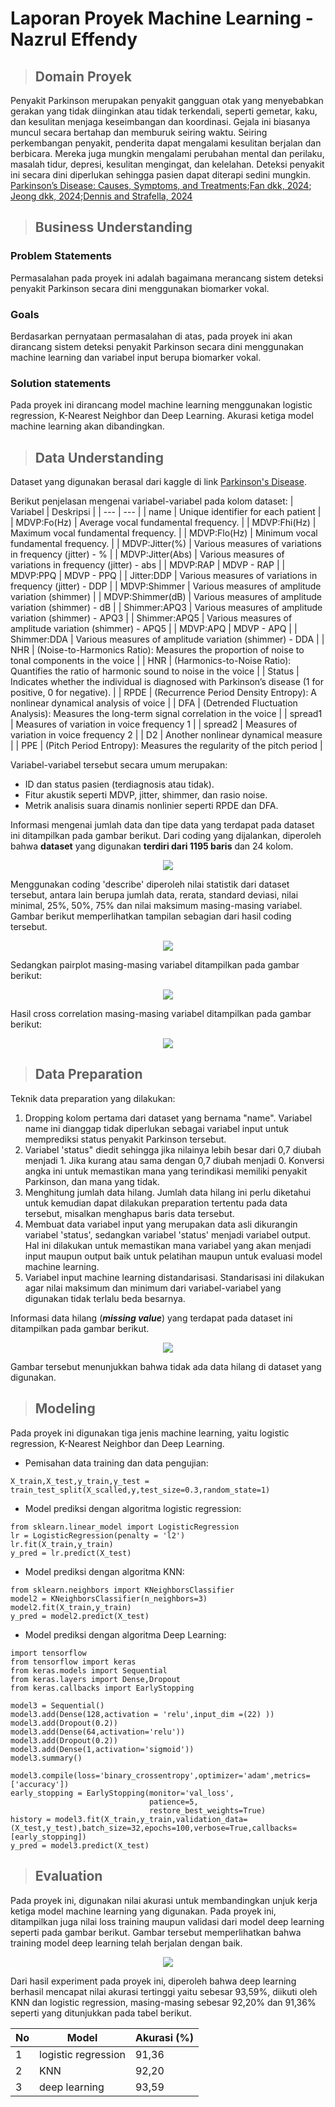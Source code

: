 # Laporan Proyek Machine Learning - Nazrul Effendy

> ## Domain Proyek

Penyakit Parkinson merupakan penyakit gangguan otak yang menyebabkan gerakan yang tidak diinginkan atau tidak terkendali, seperti gemetar, kaku, dan kesulitan menjaga keseimbangan dan koordinasi. Gejala ini biasanya muncul secara bertahap dan memburuk seiring waktu. Seiring perkembangan penyakit, penderita dapat mengalami kesulitan berjalan dan berbicara. Mereka juga mungkin mengalami perubahan mental dan perilaku, masalah tidur, depresi, kesulitan mengingat, dan kelelahan. Deteksi penyakit ini secara dini diperlukan sehingga pasien dapat diterapi sedini mungkin. [Parkinson’s Disease: Causes, Symptoms, and Treatments](https://www.nia.nih.gov/health/parkinsons-disease/parkinsons-disease-causes-symptoms-and-treatments);[Fan dkk, 2024](https://www.sciencedirect.com/science/article/pii/S1353802024011945); [Jeong dkk, 2024](https://www.sciencedirect.com/science/article/pii/S0010482524011636);[Dennis and Strafella, 2024](https://www.sciencedirect.com/science/article/pii/S1353802024009982)

> ## Business Understanding

### Problem Statements
Permasalahan pada proyek ini adalah bagaimana merancang sistem deteksi penyakit Parkinson secara dini menggunakan biomarker vokal.

### Goals
Berdasarkan pernyataan permasalahan di atas, pada proyek ini akan dirancang sistem deteksi penyakit Parkinson secara dini menggunakan machine learning dan variabel input berupa biomarker vokal.

### Solution statements
Pada proyek ini dirancang model machine learning menggunakan logistic regression, K-Nearest Neighbor dan Deep Learning.
Akurasi ketiga model machine learning akan dibandingkan.

> ## Data Understanding
Dataset yang digunakan berasal dari kaggle di link [Parkinson's Disease](https://www.kaggle.com/datasets/shreyadutta1116/parkinsons-disease/data).

Berikut penjelasan mengenai variabel-variabel pada kolom dataset:
| Variabel | Deskripsi |
| --- | --- |
| name | Unique identifier for each patient |
| MDVP:Fo(Hz) | Average vocal fundamental frequency. |
| MDVP:Fhi(Hz) | Maximum vocal fundamental frequency. |
| MDVP:Flo(Hz) | Minimum vocal fundamental frequency. |
| MDVP:Jitter(%) | Various measures of variations in frequency (jitter) - % |
| MDVP:Jitter(Abs) | Various measures of variations in frequency (jitter) - abs |
| MDVP:RAP | MDVP - RAP |
| MDVP:PPQ | MDVP - PPQ |
| Jitter:DDP | Various measures of variations in frequency (jitter) - DDP |
| MDVP:Shimmer | Various measures of amplitude variation (shimmer) |
| MDVP:Shimmer(dB) | Various measures of amplitude variation (shimmer) - dB |
| Shimmer:APQ3 | Various measures of amplitude variation (shimmer) - APQ3 |
| Shimmer:APQ5 | Various measures of amplitude variation (shimmer) - APQ5 |
| MDVP:APQ | MDVP - APQ |
| Shimmer:DDA | Various measures of amplitude variation (shimmer) - DDA |
| NHR | (Noise-to-Harmonics Ratio): Measures the proportion of noise to tonal components in the voice |
| HNR |  (Harmonics-to-Noise Ratio): Quantifies the ratio of harmonic sound to noise in the voice |
| Status | Indicates whether the individual is diagnosed with Parkinson’s disease (1 for positive, 0 for negative). |
| RPDE | (Recurrence Period Density Entropy): A nonlinear dynamical analysis of voice |
| DFA | (Detrended Fluctuation Analysis): Measures the long-term signal correlation in the voice |
| spread1 | Measures of variation in voice frequency 1 |
| spread2 | Measures of variation in voice frequency 2 |
| D2 | Another nonlinear dynamical measure |
| PPE | (Pitch Period Entropy): Measures the regularity of the pitch period |

Variabel-variabel tersebut secara umum merupakan:
- ID dan status pasien (terdiagnosis atau tidak). 
- Fitur akustik seperti MDVP, jitter, shimmer, dan rasio noise.
- Metrik analisis suara dinamis nonlinier seperti RPDE dan DFA.

Informasi mengenai jumlah data dan tipe data yang terdapat pada dataset ini ditampilkan pada gambar berikut. Dari coding yang dijalankan, diperoleh bahwa **dataset** yang digunakan **terdiri dari 1195 baris** dan 24 kolom.
<p align="center">
  <img src="https://github.com/nazrul74/Parkinson-s-Disease/blob/main/img/df-info.JPG?raw=true"/>
</p>

Menggunakan coding 'describe' diperoleh nilai statistik dari dataset tersebut, antara lain berupa jumlah data, rerata, standard deviasi, nilai minimal, 25%, 50%, 75% dan nilai maksimum masing-masing variabel. Gambar berikut memperlihatkan tampilan sebagian dari hasil coding tersebut.
<p align="center">
  <img src="https://github.com/nazrul74/Parkinson-s-Disease/blob/main/img/df-describe.JPG?raw=true"/>
</p>

Sedangkan pairplot masing-masing variabel ditampilkan pada gambar berikut:
<p align="center">
  <img src="https://github.com/nazrul74/Parkinson-s-Disease/blob/main/img/pairplot.png?raw=true"/>
</p>

Hasil cross correlation masing-masing variabel ditampilkan pada gambar berikut:
<p align="center">
  <img src="https://github.com/nazrul74/Parkinson-s-Disease/blob/main/img/corr.png?raw=true"/>
</p>



> ## Data Preparation
Teknik data preparation yang dilakukan:
1. Dropping kolom pertama dari dataset yang bernama "name". Variabel name ini dianggap tidak diperlukan sebagai variabel input untuk memprediksi status penyakit Parkinson tersebut.
2. Variabel 'status" diedit sehingga jika nilainya lebih besar dari 0,7 diubah menjadi 1. Jika kurang atau sama dengan 0,7 diubah menjadi 0. Konversi angka ini untuk memastikan mana yang terindikasi memiliki penyakit Parkinson, dan mana yang tidak.
3. Menghitung jumlah data hilang. Jumlah data hilang ini perlu diketahui untuk kemudian dapat dilakukan preparation tertentu pada data tersebut, misalkan menghapus baris data tersebut.
4. Membuat data variabel input yang merupakan data asli dikurangin variabel 'status', sedangkan variabel 'status' menjadi variabel output. Hal ini dilakukan untuk memastikan mana variabel yang akan menjadi input maupun output baik untuk pelatihan maupun untuk evaluasi model machine learning.
5. Variabel input machine learning distandarisasi. Standarisasi ini dilakukan agar nilai maksimum dan minimum dari variabel-variabel yang digunakan tidak terlalu beda besarnya. 


Informasi data hilang (***missing value***) yang terdapat pada dataset ini ditampilkan pada gambar berikut. 
<p align="center">
  <img src="https://github.com/nazrul74/Parkinson-s-Disease/blob/main/img/df-isnull.JPG?raw=true"/>
</p>

Gambar tersebut menunjukkan bahwa tidak ada data hilang di dataset yang digunakan. 

> ## Modeling
Pada proyek ini digunakan tiga jenis machine learning, yaitu logistic regression, K-Nearest Neighbor dan Deep Learning.

- Pemisahan data training dan data pengujian:

```
X_train,X_test,y_train,y_test = train_test_split(X_scalled,y,test_size=0.3,random_state=1)
```

- Model prediksi dengan algoritma logistic regression:

```
from sklearn.linear_model import LogisticRegression
lr = LogisticRegression(penalty = 'l2')
lr.fit(X_train,y_train)
y_pred = lr.predict(X_test)
```

- Model prediksi dengan algoritma KNN:

```
from sklearn.neighbors import KNeighborsClassifier
model2 = KNeighborsClassifier(n_neighbors=3)
model2.fit(X_train,y_train)
y_pred = model2.predict(X_test)
```

- Model prediksi dengan algoritma Deep Learning:

```
import tensorflow
from tensorflow import keras
from keras.models import Sequential
from keras.layers import Dense,Dropout
from keras.callbacks import EarlyStopping

model3 = Sequential()
model3.add(Dense(128,activation = 'relu',input_dim =(22) ))
model3.add(Dropout(0.2))
model3.add(Dense(64,activation='relu'))
model3.add(Dropout(0.2))
model3.add(Dense(1,activation='sigmoid'))
model3.summary()

model3.compile(loss='binary_crossentropy',optimizer='adam',metrics=['accuracy'])
early_stopping = EarlyStopping(monitor='val_loss',
                               patience=5,
                               restore_best_weights=True)
history = model3.fit(X_train,y_train,validation_data=(X_test,y_test),batch_size=32,epochs=100,verbose=True,callbacks=[early_stopping])
y_pred = model3.predict(X_test)
```

> ## Evaluation
Pada proyek ini, digunakan nilai akurasi untuk membandingkan unjuk kerja ketiga model machine learning yang digunakan. Pada proyek ini, ditampilkan juga nilai loss training maupun validasi dari model deep learning seperti pada gambar berikut. Gambar tersebut memperlihatkan bahwa training model deep learning telah berjalan dengan baik.

<p align="center">
  <img src="https://github.com/nazrul74/Parkinson-s-Disease/blob/main/img/loss-dl.png?raw=true"/>
</p>

Dari hasil experiment pada proyek ini, diperoleh bahwa deep learning berhasil mencapat nilai akurasi tertinggi yaitu sebesar 93,59%, diikuti oleh KNN dan logistic regression, masing-masing sebesar 92,20% dan 91,36% seperti yang ditunjukkan pada tabel berikut.

| No | Model | Akurasi (%) |
| --- | --- | --- |
| 1 | logistic regression | 91,36 |
| 2 | KNN | 92,20 |
| 3 | deep learning | 93,59 |


